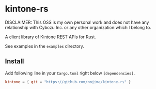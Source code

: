 # kintone-rs

DISCLAIMER: This OSS is my own personal work and does not have any relationship with Cybozu Inc. or any other organization which I belong to.

A client library of Kintone REST APIs for Rust.

See examples in the `examples` directory.

## Install

Add following line in your `Cargo.toml` right below `[dependencies]`.

```toml
kintone = { git = "https://github.com/nojima/kintone-rs" }
```
